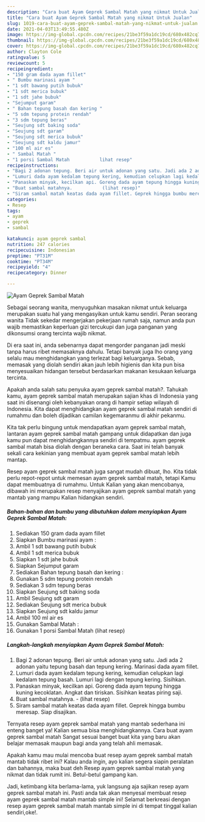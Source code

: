 ```yaml
---
description: "Cara buat Ayam Geprek Sambal Matah yang nikmat Untuk Jualan"
title: "Cara buat Ayam Geprek Sambal Matah yang nikmat Untuk Jualan"
slug: 1019-cara-buat-ayam-geprek-sambal-matah-yang-nikmat-untuk-jualan
date: 2021-04-03T13:49:55.480Z
image: https://img-global.cpcdn.com/recipes/21be3f59a1dc19cd/680x482cq70/ayam-geprek-sambal-matah-foto-resep-utama.jpg
thumbnail: https://img-global.cpcdn.com/recipes/21be3f59a1dc19cd/680x482cq70/ayam-geprek-sambal-matah-foto-resep-utama.jpg
cover: https://img-global.cpcdn.com/recipes/21be3f59a1dc19cd/680x482cq70/ayam-geprek-sambal-matah-foto-resep-utama.jpg
author: Clayton Cole
ratingvalue: 5
reviewcount: 5
recipeingredient:
- "150 gram dada ayam fillet"
- " Bumbu marinasi ayam "
- "1 sdt bawang putih bubuk"
- "1 sdt merica bubuk"
- "1 sdt jahe bubuk"
- "Sejumput garam"
- " Bahan tepung basah dan kering "
- "5 sdm tepung protein rendah"
- "3 sdm tepung beras"
- "Seujung sdt baking soda"
- "Seujung sdt garam"
- "Seujung sdt merica bubuk"
- "Seujung sdt kaldu jamur"
- "100 ml air es"
- " Sambal Matah "
- "1 porsi Sambal Matah           lihat resep"
recipeinstructions:
- "Bagi 2 adonan tepung. Beri air untuk adonan yang satu. Jadi ada 2 adonan yaitu tepung basah dan tepung kering. Marinasi dada ayam fillet."
- "Lumuri dada ayam kedalam tepung kering, kemudian celupkan lagi kedalam tepung basah. Lumuri lagi dengan tepung kering. Sisihkan."
- "Panaskan minyak, kecilkan api. Goreng dada ayam tepung hingga kuning kecoklatan. Angkat dan tiriskan. Sisihkan keatas piring saji."
- "Buat sambal matahnya.           (lihat resep)"
- "Siram sambal matah keatas dada ayam fillet. Geprek hingga bumbu meresap. Siap disajikan."
categories:
- Resep
tags:
- ayam
- geprek
- sambal

katakunci: ayam geprek sambal 
nutrition: 247 calories
recipecuisine: Indonesian
preptime: "PT31M"
cooktime: "PT34M"
recipeyield: "4"
recipecategory: Dinner

---
```



![Ayam Geprek Sambal Matah](https://img-global.cpcdn.com/recipes/21be3f59a1dc19cd/680x482cq70/ayam-geprek-sambal-matah-foto-resep-utama.jpg)

Sebagai seorang wanita, menyuguhkan masakan nikmat untuk keluarga merupakan suatu hal yang mengasyikan untuk kamu sendiri. Peran seorang  wanita Tidak sekedar mengerjakan pekerjaan rumah saja, namun anda pun wajib memastikan keperluan gizi tercukupi dan juga panganan yang dikonsumsi orang tercinta wajib nikmat.

Di era  saat ini, anda sebenarnya dapat mengorder panganan jadi meski tanpa harus ribet memasaknya dahulu. Tetapi banyak juga lho orang yang selalu mau menghidangkan yang terlezat bagi keluarganya. Sebab, memasak yang diolah sendiri akan jauh lebih higienis dan kita pun bisa menyesuaikan hidangan tersebut berdasarkan makanan kesukaan keluarga tercinta. 



Apakah anda salah satu penyuka ayam geprek sambal matah?. Tahukah kamu, ayam geprek sambal matah merupakan sajian khas di Indonesia yang saat ini disenangi oleh kebanyakan orang di hampir setiap wilayah di Indonesia. Kita dapat menghidangkan ayam geprek sambal matah sendiri di rumahmu dan boleh dijadikan camilan kegemaranmu di akhir pekanmu.

Kita tak perlu bingung untuk mendapatkan ayam geprek sambal matah, lantaran ayam geprek sambal matah gampang untuk didapatkan dan juga kamu pun dapat menghidangkannya sendiri di tempatmu. ayam geprek sambal matah bisa diolah dengan beraneka cara. Saat ini telah banyak sekali cara kekinian yang membuat ayam geprek sambal matah lebih mantap.

Resep ayam geprek sambal matah juga sangat mudah dibuat, lho. Kita tidak perlu repot-repot untuk memesan ayam geprek sambal matah, tetapi Kamu dapat membuatnya di rumahmu. Untuk Kalian yang akan mencobanya, dibawah ini merupakan resep menyajikan ayam geprek sambal matah yang mantab yang mampu Kalian hidangkan sendiri.

<!--inarticleads1-->

##### Bahan-bahan dan bumbu yang dibutuhkan dalam menyiapkan Ayam Geprek Sambal Matah:

1. Sediakan 150 gram dada ayam fillet
1. Siapkan  Bumbu marinasi ayam :
1. Ambil 1 sdt bawang putih bubuk
1. Ambil 1 sdt merica bubuk
1. Siapkan 1 sdt jahe bubuk
1. Siapkan Sejumput garam
1. Sediakan  Bahan tepung basah dan kering :
1. Gunakan 5 sdm tepung protein rendah
1. Sediakan 3 sdm tepung beras
1. Siapkan Seujung sdt baking soda
1. Ambil Seujung sdt garam
1. Sediakan Seujung sdt merica bubuk
1. Siapkan Seujung sdt kaldu jamur
1. Ambil 100 ml air es
1. Gunakan  Sambal Matah :
1. Gunakan 1 porsi Sambal Matah           (lihat resep)




<!--inarticleads2-->

##### Langkah-langkah menyiapkan Ayam Geprek Sambal Matah:

1. Bagi 2 adonan tepung. Beri air untuk adonan yang satu. Jadi ada 2 adonan yaitu tepung basah dan tepung kering. Marinasi dada ayam fillet.
1. Lumuri dada ayam kedalam tepung kering, kemudian celupkan lagi kedalam tepung basah. Lumuri lagi dengan tepung kering. Sisihkan.
1. Panaskan minyak, kecilkan api. Goreng dada ayam tepung hingga kuning kecoklatan. Angkat dan tiriskan. Sisihkan keatas piring saji.
1. Buat sambal matahnya. -           (lihat resep)
1. Siram sambal matah keatas dada ayam fillet. Geprek hingga bumbu meresap. Siap disajikan.




Ternyata resep ayam geprek sambal matah yang mantab sederhana ini enteng banget ya! Kalian semua bisa menghidangkannya. Cara buat ayam geprek sambal matah Sangat sesuai banget buat kita yang baru akan belajar memasak maupun bagi anda yang telah ahli memasak.

Apakah kamu mau mulai mencoba buat resep ayam geprek sambal matah mantab tidak ribet ini? Kalau anda ingin, ayo kalian segera siapin peralatan dan bahannya, maka buat deh Resep ayam geprek sambal matah yang nikmat dan tidak rumit ini. Betul-betul gampang kan. 

Jadi, ketimbang kita berlama-lama, yuk langsung aja sajikan resep ayam geprek sambal matah ini. Pasti anda tak akan menyesal membuat resep ayam geprek sambal matah mantab simple ini! Selamat berkreasi dengan resep ayam geprek sambal matah mantab simple ini di tempat tinggal kalian sendiri,oke!.

